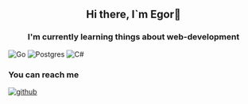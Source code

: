 <h2 align="center" >Hi there, I`m Egor👋</h2>
<h3 align="center"> I'm currently learning things about web-development</h3>

![Go](https://img.shields.io/badge/go-%2300ADD8.svg?style=for-the-badge&logo=go&logoColor=white) ![Postgres](https://img.shields.io/badge/postgres-%23316192.svg?style=for-the-badge&logo=postgresql&logoColor=white) ![C#](https://img.shields.io/badge/c%23-%23239120.svg?style=for-the-badge&logo=c-sharp&logoColor=white)

<h3>You can reach me</h3> 

[![github](https://img.shields.io/badge/Telegram-2CA5E0?style=for-the-badge&logo=telegram&logoColor=white)](https://t.me/realvladchizov)
